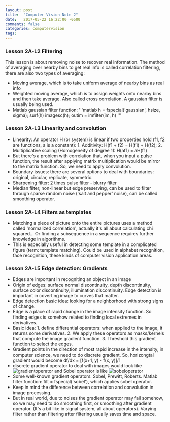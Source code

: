```yaml
---
layout: post
title:  "Computer Vision Note 2"
date:   2017-05-22 16:22:00 -0500
comments: false
categories: computervision
tags: 
---
```


### Lesson 2A-L2 Filtering
This lesson is about removing noise to recover real information. The method of averaging over nearby bins to get real info is called correlation filtering, there are also two types of averaging:
- Moving average, which is to take uniform average of nearby bins as real info
- Weighted moving average, which is to assign weights onto nearby bins and then take average. Also called cross correlation. A gaussian filter is usually being used.
- Matlab gaussian filter function:
'''matlab
h = fspecial('gaussian', hsize, sigma);
surf(h)
imagesc(h);
outim = imfilter(im, h)
'''

### Lesson 2A-L3 Linearity and convolution
- Linearity: An operator H (or system) is linear if two properties hold (f1, f2 are functions, a is a constant): 1. Additivity: H(f1 + f2) = H(f1) + H(f2); 2. Multiplicative scaling (Homogeneity of degree 1): H(af1) = aH(f1)
- But there's a problem with correlation that, when you input a pulse function, the result after applying matrix multiplication would be mirror to the matrix function. So, we need to apply convolution.
- Boundary issues: there are several options to deal with boundaries: original, circular, replicate, symmetric.
- Sharpening filter: 2 times pulse filter - blurry filter
- Median filter, non-linear but edge preserving, can be used to filter through sparse random noise ('salt and pepper' noise), can be called smoothing operator.

### Lesson 2A-L4 Filters as templates
- Matching a piece of picture onto the entire pictures uses a method called 'normalized correlation', actually it's all about calculating chi squared... Or finding a subsequence in a sequence requires further knowledge in algorithms.
- This is especially useful in detecting some template in a complicated figure (term: template matching). Could be used in alphabet recognition, face recognition, these kinds of computer vision application areas.

### Lesson 2A-L5 Edge detection: Gradients
- Edges are important in recogniting an object in an image
- Origin of edges: surface normal discontinuity, depth discontinuity, surface color discontinuity, illumination discontinuity. Edge detection is important in coverting image to curves that matter.
- Edge detection basic idea: looking for a neighborhood with strong signs of change.
- Edge is a place of rapid change in the image intensity function. So finding edges is somehow related to finding local extremes in derivatives.
- Basic idea: 1. define differential operators: when applied to the image, it returns some derivatives. 2. We apply these operators as masks/kernels that compute the image gradient function. 3. Threshold this gradient function to select the edges.
- Gradient points in the direction of most rapid increase in the intensity, in computer science, we need to do discrete gradient. So, horizongtal gradient would become df/dx = [f(x+1, y) - f(x, y)]/1
- discrete gradient operator to deal with images would look like ![gradientoperator](http://web.ics.purdue.edu/~zhan2600/assets/udacitycv/cvgradientoperator.png) and Sobel operator is like ![sobeloperator](http://web.ics.purdue.edu/~zhan2600/assets/udacitycv/cvsobeloperator.png)
- Some well-known gradient operators: Sobel, Prewitt, Roberts. Matlab filter function: filt = fspecial('sobel'), which applies sobel operator.
- Keep in mind the difference between correlation and convolution in image processing.
- But in real world, due to noises the gradient operator may fail somehow, so we may need to do smoothing first, or smoothing after gradient operator. (It's a bit like in signal system, all about operators). Varying filter rather than filtering after filtering usually saves time and space.